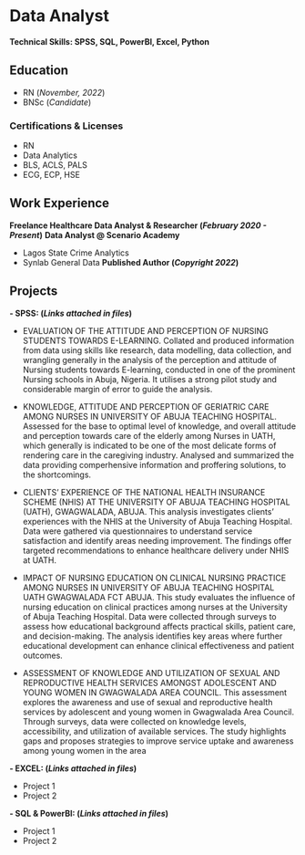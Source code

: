 # Data Analyst

#### Technical Skills: SPSS, SQL, PowerBI, Excel, Python

## Education 
- RN (_November, 2022_)
- BNSc (_Candidate_)

### Certifications & Licenses
- RN
- Data Analytics
- BLS, ACLS, PALS
- ECG, ECP, HSE

## Work Experience
**Freelance Healthcare Data Analyst & Researcher (_February 2020 - Present_)**
**Data Analyst @ Scenario Academy**
- Lagos State Crime Analytics
- Synlab General Data
**Published Author (_Copyright 2022_)**

## Projects
**- SPSS: (_Links attached in files_)**
  - EVALUATION OF THE ATTITUDE AND PERCEPTION OF NURSING STUDENTS TOWARDS E-LEARNING.
    Collated and produced information from data using skills like research, data modelling, data collection, and wrangling generally in the analysis of the perception and attitude of Nursing students towards E-learning, conducted in one of the prominent Nursing schools in Abuja, Nigeria. It utilises a strong pilot study and considerable margin of error to guide the analysis.
  
  - KNOWLEDGE, ATTITUDE AND PERCEPTION OF GERIATRIC CARE AMONG NURSES IN UNIVERSITY OF ABUJA TEACHING HOSPITAL.
    Assessed for the base to optimal level of knowledge, and overall attitude and perception towards care of the elderly among Nurses in UATH, which generally is indicated to be one of the most delicate forms of rendering care in the caregiving industry. Analysed and summarized the data providing comperhensive information and proffering solutions, to the shortcomings.
    
  - CLIENTS’ EXPERIENCE OF THE NATIONAL HEALTH INSURANCE SCHEME (NHIS) AT THE UNIVERSITY OF ABUJA TEACHING HOSPITAL (UATH), GWAGWALADA, ABUJA.
    This analysis investigates clients’ experiences with the NHIS at the University of Abuja Teaching Hospital. Data were gathered via questionnaires to understand service satisfaction and identify areas needing improvement. The findings offer targeted recommendations to enhance healthcare delivery under NHIS at UATH.
    
  - IMPACT OF NURSING EDUCATION ON CLINICAL NURSING PRACTICE AMONG NURSES IN UNIVERSITY OF ABUJA TEACHING HOSPITAL UATH GWAGWALADA FCT ABUJA.
    This study evaluates the influence of nursing education on clinical practices among nurses at the University of Abuja Teaching Hospital. Data were collected through surveys to assess how educational background affects practical skills, patient care, and decision-making. The analysis identifies key areas where further educational development can enhance clinical effectiveness and patient outcomes.
  
  - ASSESSMENT OF KNOWLEDGE AND UTILIZATION OF SEXUAL AND REPRODUCTIVE HEALTH SERVICES AMONGST ADOLESCENT AND YOUNG WOMEN IN GWAGWALADA AREA COUNCIL.
    This assessment explores the awareness and use of sexual and reproductive health services by adolescent and young women in Gwagwalada Area Council. Through surveys, data were collected on knowledge levels, accessibility, and utilization of available services. The study highlights gaps and proposes strategies to improve service uptake and awareness among young women in the area


**- EXCEL: (_Links attached in files_)**
  - Project 1
  - Project 2


**- SQL & PowerBI: (_Links attached in files_)**
  - Project 1
  - Project 2
